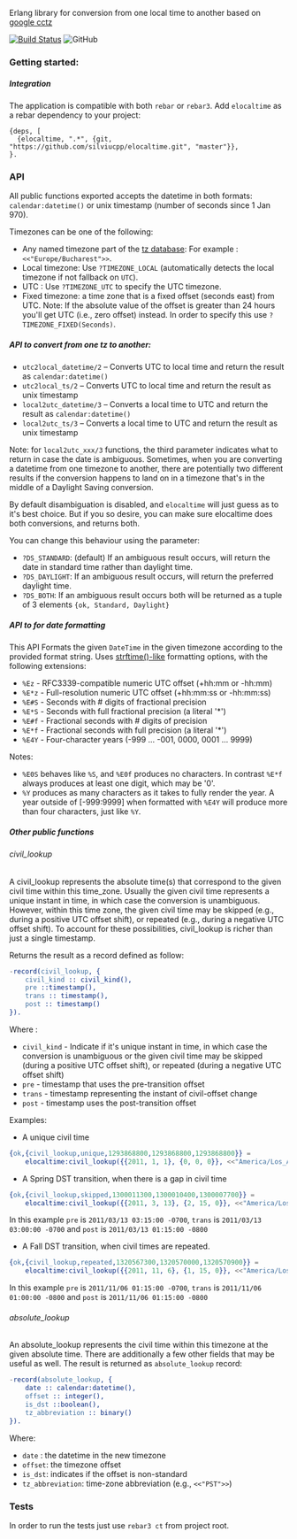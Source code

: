 Erlang library for conversion from one local time to another based on [google cctz][1] 

[![Build Status](https://travis-ci.org/silviucpp/elocaltime.svg?branch=master)](https://travis-ci.org/silviucpp/elocaltime)
![GitHub](https://img.shields.io/github/license/silviucpp/elocaltime)

### Getting started:

##### Integration

The application is compatible with both `rebar` or `rebar3`. Add `elocaltime` as a rebar dependency to your project:

```
{deps, [
  {elocaltime, ".*", {git, "https://github.com/silviucpp/elocaltime.git", "master"}},
}.
```

### API

All public functions exported accepts the datetime in both formats: `calendar:datetime()` or unix timestamp (number of seconds since 1 Jan 970).

Timezones can be one of the following:

- Any named timezone part of the [tz database][2]: For example : `<<"Europe/Bucharest">>`.
- Local timezone: Use `?TIMEZONE_LOCAL` (automatically detects the local timezone if not fallback on `UTC`).
- UTC : Use `?TIMEZONE_UTC` to specify the UTC timezone. 
- Fixed timezone: a time zone that is a fixed offset (seconds east) from UTC.  Note: If the absolute value of the offset is greater than 
  24 hours you'll get UTC (i.e., zero offset) instead. In order to specify this use `?TIMEZONE_FIXED(Seconds)`.

##### API to convert from one tz to another:

- `utc2local_datetime/2` – Converts UTC to local time and return the result as `calendar:datetime()`
- `utc2local_ts/2` – Converts UTC to local time and return the result as unix timestamp
- `local2utc_datetime/3` – Converts a local time to UTC and return the result as `calendar:datetime()`
- `local2utc_ts/3` – Converts a local time to UTC and return the result as unix timestamp

Note: for `local2utc_xxx/3` functions, the third parameter indicates what to return in case the date is ambiguous. Sometimes, 
when you are converting a datetime from one timezone to another, there are potentially two different results if the conversion happens 
to land on in a timezone that's in the middle of a Daylight Saving conversion.

By default disambiguation is disabled, and `elocaltime` will just guess as to it's best choice. But if you so desire, you can make 
sure elocaltime does both conversions, and returns both.

You can change this behaviour using the parameter:

- `?DS_STANDARD`: (default) If an ambiguous result occurs, will return the date in standard time rather than daylight time.
- `?DS_DAYLIGHT`: If an ambiguous result occurs, will return the preferred daylight time.
- `?DS_BOTH`: If an ambiguous result occurs both will be returned as a tuple of 3 elements `{ok, Standard, Daylight}`

##### API to for date formatting

This API Formats the given `DateTime` in the given timezone according to the provided format string. Uses [strftime()-like][3] formatting options,
with the following extensions:

- `%Ez`  - RFC3339-compatible numeric UTC offset (+hh:mm or -hh:mm)
- `%E*z` - Full-resolution numeric UTC offset (+hh:mm:ss or -hh:mm:ss)
- `%E#S` - Seconds with # digits of fractional precision
- `%E*S` - Seconds with full fractional precision (a literal '*')
- `%E#f` - Fractional seconds with # digits of precision
- `%E*f` - Fractional seconds with full precision (a literal '*')
- `%E4Y` - Four-character years (-999 ... -001, 0000, 0001 ... 9999)

Notes: 

- `%E0S` behaves like `%S`, and `%E0f` produces no characters. In contrast `%E*f` always produces at least one digit, which may be '0'.
- `%Y` produces as many characters as it takes to fully render the year. A year outside of [-999:9999] when formatted with `%E4Y` will produce more than four characters, just like `%Y`.

##### Other public functions

###### civil_lookup 

A civil_lookup represents the absolute time(s) that correspond to the given civil time within this time_zone. 
Usually the given civil time represents a unique instant in time, in which case the 
conversion is unambiguous. However, within this time zone, the given civil time may be skipped (e.g., during a positive 
UTC offset shift), or repeated (e.g., during a negative UTC offset shift). To account for these possibilities, civil_lookup 
is richer than just a single timestamp. 

Returns the result as a record defined as follow:

```erlang
-record(civil_lookup, {
    civil_kind :: civil_kind(),
    pre ::timestamp(),
    trans :: timestamp(),
    post :: timestamp()
}).
````

Where :

- `civil_kind` - Indicate if it's unique instant in time, in which case the conversion is unambiguous or the given civil 
time may be skipped (during a positive UTC offset shift), or repeated (during a negative UTC offset shift)
- `pre` - timestamp that uses the pre-transition offset
- `trans` - timestamp representing the instant of civil-offset change
- `post` - timestamp uses the post-transition offset

Examples:

- A unique civil time

```erlang
{ok,{civil_lookup,unique,1293868800,1293868800,1293868800}} =
    elocaltime:civil_lookup({{2011, 1, 1}, {0, 0, 0}}, <<"America/Los_Angeles">>).
```

- A Spring DST transition, when there is a gap in civil time

```erlang
{ok,{civil_lookup,skipped,1300011300,1300010400,1300007700}} =
    elocaltime:civil_lookup({{2011, 3, 13}, {2, 15, 0}}, <<"America/Los_Angeles">>)
````

 In this example `pre` is `2011/03/13 03:15:00 -0700`, `trans` is `2011/03/13 03:00:00 -0700` and `post` is `2011/03/13 01:15:00 -0800`

- A Fall DST transition, when civil times are repeated.

```erlang
{ok,{civil_lookup,repeated,1320567300,1320570000,1320570900}} =
    elocaltime:civil_lookup({{2011, 11, 6}, {1, 15, 0}}, <<"America/Los_Angeles">>).
```    

In this example `pre` is `2011/11/06 01:15:00 -0700`, `trans` is `2011/11/06 01:00:00 -0800` and `post` is `2011/11/06 01:15:00 -0800`

###### absolute_lookup

An absolute_lookup represents the civil time within this timezone at the given absolute time. There are additionally a 
few other fields that may be useful as well. The result is returned as `absolute_lookup` record:

```erlang
-record(absolute_lookup, {
    date :: calendar:datetime(),
    offset :: integer(),
    is_dst ::boolean(),
    tz_abbreviation :: binary()
}). 
``` 

Where:

- `date` : the datetime in the new timezone
- `offset`: the timezone offset
- `is_dst`: indicates if the offset is non-standard
- `tz_abbreviation`: time-zone abbreviation (e.g., `<<"PST">>`)

### Tests

In order to run the tests just use `rebar3 ct` from project root.

[1]:https://github.com/google/cctz
[2]:https://www.iana.org/time-zones
[3]:http://www.cplusplus.com/reference/ctime/strftime/
